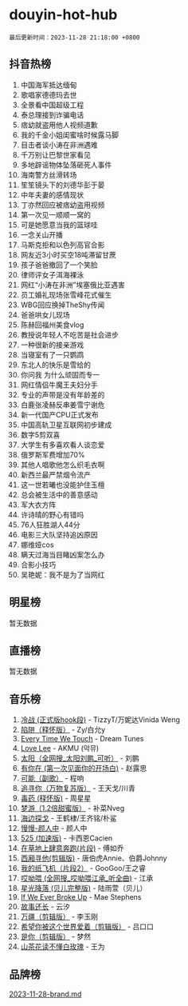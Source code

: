 # douyin-hot-hub

`最后更新时间：2023-11-28 21:18:00 +0800`

## 抖音热榜

1. 中国海军抵达缅甸
1. 歌唱家德德玛去世
1. 全景看中国超级工程
1. 泰总理接到诈骗电话
1. 痞幼就盗用他人视频道歉
1. 我的千金小姐闺蜜啥时候露马脚
1. 目击者谈小涛在非洲遇难
1. 千万别让巴黎世家看见
1. 多地辟谣物体坠落砸死人事件
1. 海南警方丝滑转场
1. 笙笙镜头下的刘德华彭于晏
1. 中年夫妻的感情现状
1. 丁亦然回应被痞幼盗用视频
1. 第一次见一顺顺一窝的
1. 可是她愿意当我的篮球哇
1. 一念关山开播
1. 马斯克拒和以色列高官合影
1. 网友近3小时买空18吨滞留甘蔗
1. 孩子爸爸撤回了一个笑脸
1. 律师评女子洱海裸泳
1. 网红“小涛在非洲”埃塞俄比亚遇害
1. 员工婚礼现场张雪峰花式催生
1. WBG回应换掉TheShy传闻
1. 爸爸哄女儿现场
1. 陈赫回福州美食vlog
1. 教授说年轻人不吃苦是社会进步
1. 一种很新的接亲游戏
1. 当寝室有了一只鹦鹉
1. 东北人的快乐是雪给的
1. 你问我 为什么顽固而专一
1. 网红情侣牛魔王夫妇分手
1. 专业的声带是没有年龄差的
1. 白鹿张凌赫反串姜雪宁谢危
1. 新一代国产CPU正式发布
1. 中国高轨卫星互联网初步建成
1. 数字5剪双喜
1. 大学生有多喜欢看人谈恋爱
1. 俄罗斯军费增加70%
1. 其他人唱歌他怎么织毛衣啊
1. 新西兰最严禁烟令流产
1. 这一世若曦也没能护住玉檀
1. 总会被生活中的善意感动
1. 军大衣方阵
1. 许诗晴的野心有错吗
1. 76人狂胜湖人44分
1. 电影三大队坚持追凶原因
1. 娜维娅cos
1. 瞒天过海当目睹凶案怎么办
1. 合影小技巧
1. 吴艳妮：我不是为了当网红

## 明星榜

暂无数据

## 直播榜

暂无数据

## 音乐榜

1. [冷战 (正式版hook段)](https://sf6-cdn-tos.douyinstatic.com/obj/tos-cn-ve-2774/oMuEoiBasWApEMVDgNiI8VAByNmwo5J0pyf8Yx) - TizzyT/万妮达Vinida Weng
1. [陷阱（释怀版）](https://sf3-cdn-tos.douyinstatic.com/obj/tos-cn-ve-2774/oE8C21LeZrzKLDFfQYgMzx4GAIHageG5IzayY7) - Zy/白允y
1. [Every Time We Touch](https://sf3-cdn-tos.douyinstatic.com/obj/tos-cn-ve-2774/ogN6lUKQeBBfEVhIOMikG1CcJjugxk1tztZyhP) - Dream Tunes
1. [Love Lee](https://sf3-cdn-tos.douyinstatic.com/obj/tos-cn-ve-2774/o05GbkJGbCBTdDnMtB0fwOYgkeZp23vrWQDQBS) - AKMU (악뮤)
1. [太阳（全网搜_太阳刘鹏_可听）](https://sf6-cdn-tos.douyinstatic.com/obj/tos-cn-ve-2774/ogWbyIQnlBFImVbeDocRdCIYtBHlbJXgfZMvgz) - 刘鹏
1. [有你在 (第一次见面你的开场白)](https://sf6-cdn-tos.douyinstatic.com/obj/tos-cn-ve-2774/oAthrQ3ClJBfI57uBoFEgNDYtNCZ0TSYQQfxQ0) - 赵露思
1. [可能（副歌）](https://sf3-cdn-tos.douyinstatic.com/obj/tos-cn-ve-2774/cde1731888894259b333569393c2fb51) - 程响
1. [追寻你（万物复苏版）](https://sf6-cdn-tos.douyinstatic.com/obj/tos-cn-ve-2774/oYeAZJsbjIDit9APmBg8u6uDUQnHmoCf3gbo74) - 王天戈/川青
1. [毒药 (释怀版)](https://sf3-cdn-tos.douyinstatic.com/obj/tos-cn-ve-2774/oYILMEAzspdZBIzy4frJNB8ZHPHWAhiwowd4Ad) - 周星星
1. [梦游（1.2倍甜蜜版）](https://sf6-cdn-tos.douyinstatic.com/obj/tos-cn-ve-2774/o4gyAUm8hwufoEABmwVIiQtHsFuGzAEEWtNMzo) - 补菜Nveg
1. [海边探戈](https://sf6-cdn-tos.douyinstatic.com/obj/tos-cn-ve-2774/os9gE0VQCGqt6VQkZDyBBYvfSDY0QFe3vVmubn) - 王鹤棣/王齐铭/朴鲨
1. [慢慢-颜人中](https://sf6-cdn-tos.douyinstatic.com/obj/tos-cn-ve-2774/ocjHNfBXdBxQNC8ZGAeoLMFTUgtBg8bkExunDC) - 颜人中
1. [525 (加速版)](https://sf6-cdn-tos.douyinstatic.com/obj/tos-cn-ve-2774/oIfKCtqfDyP8Vc9FpAPgWMyezT6LnDT1abRwGg) - 卡西恩Cacien
1. [在草地上肆意奔跑(片段)](https://sf3-cdn-tos.douyinstatic.com/obj/tos-cn-ve-2774/8831d494742f45dabdfa8adb8b817259) - 傅如乔
1. [西厢寻他(剪辑版)](https://sf3-cdn-tos.douyinstatic.com/obj/tos-cn-ve-2774/oUsAVfAQKlRNxEv5qxvIB8o5qmIWUcXbzJKJhw) - 唐伯虎Annie、伯爵Johnny
1. [我的纸飞机（片段2）](https://sf3-cdn-tos.douyinstatic.com/obj/tos-cn-ve-2774/oM2ZrKcg2CD5AeRB2gkeXOFB1IxAGJdZPazYHf) - GooGoo/王之睿
1. [哎呦喂 (全网搜_哎呦喂江承_听全曲)](https://sf6-cdn-tos.douyinstatic.com/obj/tos-cn-ve-2774/o0uEo63ECfIFdmwKF5HMzF1FCfItHEagDDeCAL) - 江承
1. [星光降落 (贝儿完整版)](https://sf6-cdn-tos.douyinstatic.com/obj/tos-cn-ve-2774/okwB9hAwyAtsFFkFBzAX1hOOfQuIoMNs0W2Mwr) - 陆雨萱（贝儿）
1. [If We Ever Broke Up](https://sf3-cdn-tos.douyinstatic.com/obj/tos-cn-ve-2774/o8onj5HDk0ImtBmO0URBfeyCDXQJMYkQ1gb8Zy) - Mae Stephens
1. [故事还长](https://sf3-cdn-tos.douyinstatic.com/obj/tos-cn-ve-2774/30a26758c8594f0ab81ac675c33ee2c5) - 云汐
1. [万疆（剪辑版）](https://sf3-cdn-tos.douyinstatic.com/obj/tos-cn-ve-2774/ooG7oVgFlDTelKCjCsTTobQvbdtj1BBQXnfZd8) - 李玉刚
1. [希望你被这个世界爱着（剪辑版）](https://sf6-cdn-tos.douyinstatic.com/obj/tos-cn-ve-2774/oo4H3BfEygN7l7bQaMBOZHCQ1eI4FqtED5skQ2) - 吕口口
1. [是你（剪辑版）](https://sf3-cdn-tos.douyinstatic.com/obj/tos-cn-ve-2774/46019dae783c4c969944217fe1cfafc4) - 梦然
1. [山茶花读不懂白玫瑰](https://sf6-cdn-tos.douyinstatic.com/obj/tos-cn-ve-2774/osfn8B7DktrRHEPJgPCfDbw7QDQEkwC16BxZg9) - 王为

## 品牌榜

[2023-11-28-brand.md](2023-11-28-brand.md)
